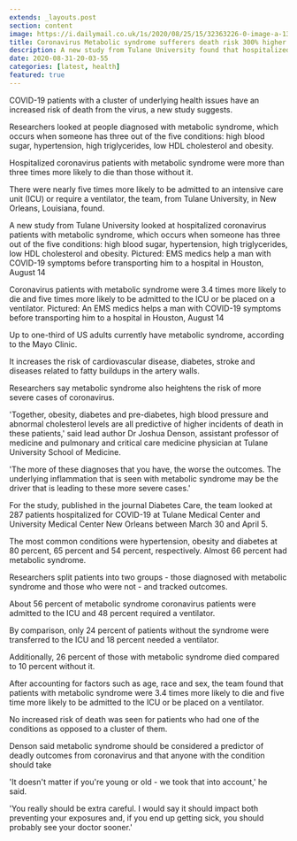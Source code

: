 ```yaml
---
extends: _layouts.post
section: content
image: https://i.dailymail.co.uk/1s/2020/08/25/15/32363226-0-image-a-13_1598364342933.jpg 
title: Coronavirus Metabolic syndrome sufferers death risk 300% higher 
description: A new study from Tulane University found that hospitalized coronavirus with metabolic syndrome were five times more likely to be admitted to the ICU or be placed on a ventilator. 
date: 2020-08-31-20-03-55 
categories: [latest, health] 
featured: true 
--- 
```

COVID-19 patients with a cluster of underlying health issues have an increased risk of death from the virus, a new study suggests.

Researchers looked at people diagnosed with metabolic syndrome, which occurs when someone has three out of the five conditions: high blood sugar, hypertension, high triglycerides, low HDL cholesterol and obesity.  

Hospitalized coronavirus patients with metabolic syndrome were more than three times more likely to die than those without it.

There were nearly five times more likely to be admitted to an intensive care unit (ICU) or require a ventilator, the team, from Tulane University, in New Orleans, Louisiana, found.

A new study from Tulane University looked at hospitalized coronavirus patients with metabolic syndrome, which occurs when someone has three out of the five conditions: high blood sugar, hypertension, high triglycerides, low HDL cholesterol and obesity. Pictured: EMS medics help a man with COVID-19 symptoms before transporting him to a hospital in Houston, August 14

Coronavirus patients with metabolic syndrome were 3.4 times more likely to die and five times more likely to be admitted to the ICU or be placed on a ventilator. Pictured: An EMS medics helps a man with COVID-19 symptoms before transporting him to a hospital in Houston, August 14

Up to one-third of US adults currently have metabolic syndrome, according to the Mayo Clinic.

It increases the risk of cardiovascular disease, diabetes, stroke and diseases related to fatty buildups in the artery walls. 

Researchers say metabolic syndrome also heightens the risk of more severe cases of coronavirus.

'Together, obesity, diabetes and pre-diabetes, high blood pressure and abnormal cholesterol levels are all predictive of higher incidents of death in these patients,' said lead author Dr Joshua Denson, assistant professor of medicine and pulmonary and critical care medicine physician at Tulane University School of Medicine.  

'The more of these diagnoses that you have, the worse the outcomes. The underlying inflammation that is seen with metabolic syndrome may be the driver that is leading to these more severe cases.' 



For the study, published in the journal Diabetes Care, the team looked at 287 patients hospitalized for COVID-19 at Tulane Medical Center and University Medical Center New Orleans between March 30 and April 5.

The most common conditions were hypertension, obesity and diabetes at 80 percent, 65 percent and 54 percent, respectively. Almost 66 percent had metabolic syndrome. 

Researchers split patients into two groups - those diagnosed with metabolic syndrome and those who were not - and tracked outcomes. 

About 56 percent of metabolic syndrome coronavirus patients were admitted to the ICU and 48 percent required a ventilator.

By comparison, only 24 percent of patients without the syndrome were transferred to the ICU and 18 percent needed a ventilator.  





Additionally, 26 percent of those with metabolic syndrome died compared to 10 percent without it.

After accounting for factors such as age, race and sex, the team found that patients with metabolic syndrome were 3.4 times more likely to die and five time more likely to be admitted to the ICU or be placed on a ventilator.

No increased risk of death was seen for patients who had one of the conditions as opposed to a cluster of them. 

Denson said metabolic syndrome should be considered a predictor of deadly outcomes from coronavirus and that anyone with the condition should take 

'It doesn't matter if you're young or old - we took that into account,' he said. 

'You really should be extra careful. I would say it should impact both preventing your exposures and, if you end up getting sick, you should probably see your doctor sooner.'



